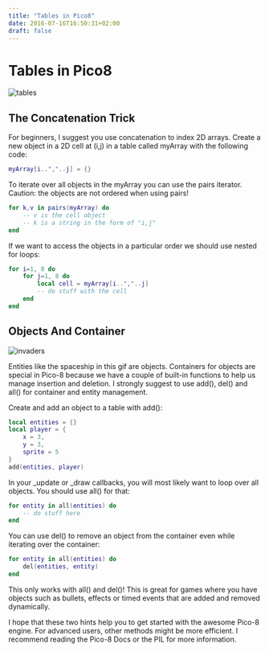 ```yaml
---
title: "Tables in Pico8"
date: 2016-07-16T16:50:31+02:00
draft: false
---
```


# Tables in Pico8

![tables](../tables.png)

## The Concatenation Trick

For beginners, I suggest you use concatenation to index 2D arrays. Create a new object in a 2D cell at (i,j) in a table called myArray with the following code:

```lua
myArray[i..","..j] = {}
```

To iterate over all objects in the myArray you can use the pairs iterator. Caution: the objects are not ordered when using pairs!

```lua
for k,v in pairs(myArray) do
	-- v is the cell object
	-- k is a string in the form of "i,j"
end
```

If we want to access the objects in a particular order we should use nested for loops:

```lua
for i=1, 8 do
	for j=1, 8 do
		local cell = myArray[i..","..j]
		-- do stuff with the cell
	end
end
```

## Objects And Container

![invaders](../invaders.gif)

Entities like the spaceship in this gif are objects. Containers for objects are special in Pico-8 because we have a couple of built-in functions to help us manage insertion and deletion. I strongly suggest to use add(), del() and all() for container and entity management.

Create and add an object to a table with add():

```lua
local entities = {}
local player = {
	x = 3,
	y = 3,
	sprite = 5
}
add(entities, player)
```

In your \_update or \_draw callbacks, you will most likely want to loop over all objects. You should use all() for that:

```lua
for entity in all(entities) do
	-- do stuff here
end
```

You can use del() to remove an object from the container even while iterating over the container:

```lua
for entity in all(entities) do
	del(entities, entity)
end
```

This only works with all() and del()! This is great for games where you have objects such as bullets, effects or timed events that are added and removed dynamically.

I hope that these two hints help you to get started with the awesome Pico-8 engine. For advanced users, other methods might be more efficient. I recommend reading the Pico-8 Docs or the PIL for more information.
